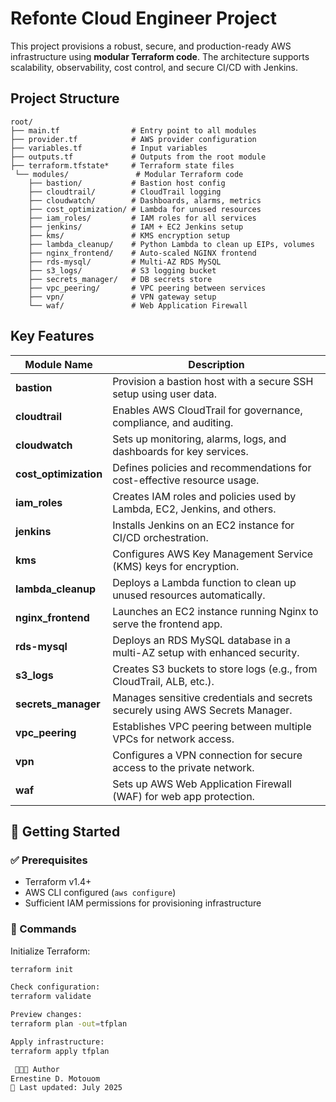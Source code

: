 # Refonte Cloud Engineer Project

This project provisions a robust, secure, and production-ready AWS infrastructure using **modular Terraform code**. The architecture supports scalability, observability, cost control, and secure CI/CD with Jenkins.


## Project Structure

```
root/
├── main.tf                # Entry point to all modules
├── provider.tf            # AWS provider configuration
├── variables.tf           # Input variables
├── outputs.tf             # Outputs from the root module
├── terraform.tfstate*     # Terraform state files             
 └── modules/               # Modular Terraform code
    ├── bastion/           # Bastion host config
    ├── cloudtrail/        # CloudTrail logging
    ├── cloudwatch/        # Dashboards, alarms, metrics
    ├── cost_optimization/ # Lambda for unused resources
    ├── iam_roles/         # IAM roles for all services
    ├── jenkins/           # IAM + EC2 Jenkins setup
    ├── kms/               # KMS encryption setup
    ├── lambda_cleanup/    # Python Lambda to clean up EIPs, volumes
    ├── nginx_frontend/    # Auto-scaled NGINX frontend
    ├── rds-mysql/         # Multi-AZ RDS MySQL
    ├── s3_logs/           # S3 logging bucket
    ├── secrets_manager/   # DB secrets store
    ├── vpc_peering/       # VPC peering between services
    ├── vpn/               # VPN gateway setup
    └── waf/               # Web Application Firewall
```

## Key Features


| Module Name        | Description |
|--------------------|-------------|
| **bastion**        | Provision a bastion host with a secure SSH setup using user data. 
| **cloudtrail**     | Enables AWS CloudTrail for governance, compliance, and auditing. 
| **cloudwatch**     | Sets up monitoring, alarms, logs, and dashboards for key services. 
| **cost_optimization** | Defines policies and recommendations for cost-effective resource usage. 
| **iam_roles**      | Creates IAM roles and policies used by Lambda, EC2, Jenkins, and others. 
| **jenkins**        | Installs Jenkins on an EC2 instance for CI/CD orchestration. |
| **kms**            | Configures AWS Key Management Service (KMS) keys for encryption. |
| **lambda_cleanup** | Deploys a Lambda function to clean up unused resources automatically. |
| **nginx_frontend** | Launches an EC2 instance running Nginx to serve the frontend app. |
| **rds-mysql**      | Deploys an RDS MySQL database in a multi-AZ setup with enhanced security. |
| **s3_logs**        | Creates S3 buckets to store logs (e.g., from CloudTrail, ALB, etc.). |
| **secrets_manager**| Manages sensitive credentials and secrets securely using AWS Secrets Manager. |
| **vpc_peering**    | Establishes VPC peering between multiple VPCs for network access. |
| **vpn**            | Configures a VPN connection for secure access to the private network. |
| **waf**            | Sets up AWS Web Application Firewall (WAF) for web app protection. | 


## 🚀 Getting Started

### ✅ Prerequisites

- Terraform v1.4+
- AWS CLI configured (`aws configure`)
- Sufficient IAM permissions for provisioning infrastructure

### 🔧 Commands

Initialize Terraform:

```bash
terraform init 

Check configuration:
terraform validate

Preview changes: 
terraform plan -out=tfplan

Apply infrastructure:
terraform apply tfplan

 👩🏾‍💻 Author
Ernestine D. Motouom
📅 Last updated: July 2025
